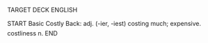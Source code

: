 TARGET DECK
ENGLISH

START
Basic
Costly
Back: adj. (-ier, -iest) costing much; expensive.  costliness n.
END
